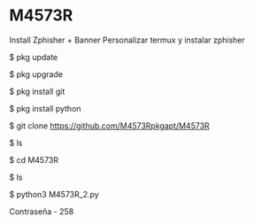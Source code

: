 # M4573R
Install Zphisher + Banner
Personalizar termux y instalar zphisher

$ pkg update 

$ pkg upgrade 

$ pkg install git 

$ pkg install python 

$ git clone https://github.com/M4573Rpkgapt/M4573R 

$ ls

$ cd M4573R

$ ls

$ python3 M4573R_2.py

Contraseña - 258 
